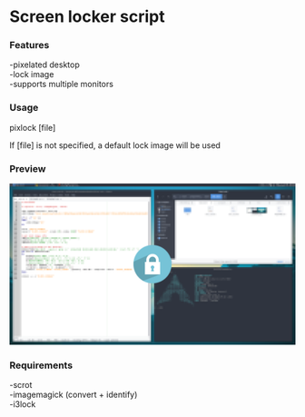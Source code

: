 # Screen locker script

### Features
-pixelated desktop  
-lock image  
-supports multiple monitors


### Usage

pixlock [file]


If [file] is not specified, a default lock image will be used

### Preview

![preview](https://github.com/xhsdf/pixlock/raw/master/preview.png)

### Requirements
-scrot  
-imagemagick (convert + identify)  
-i3lock
